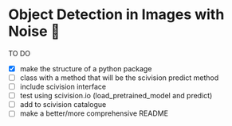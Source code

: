 # Object Detection in Images with Noise :star2:

TO DO 
- [x] make the structure of a python package
- [ ] class with a method that will be the scivision predict method
- [ ] include scivision interface
- [ ] test using scivision.io (load_pretrained_model and predict)
- [ ] add to scivision catalogue
- [ ] make a better/more comprehensive README
